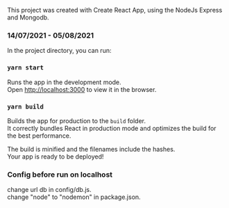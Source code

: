 This project was created with Create React App, using the NodeJs Express and Mongodb.
### 14/07/2021 - 05/08/2021
In the project directory, you can run:

### `yarn start`

Runs the app in the development mode.<br />
Open [http://localhost:3000](http://localhost:3000) to view it in the browser.

### `yarn build`

Builds the app for production to the `build` folder.<br />
It correctly bundles React in production mode and optimizes the build for the best performance.

The build is minified and the filenames include the hashes.<br />
Your app is ready to be deployed!

### Config before run on localhost
change url db in config/db.js. <br />
change "node" to "nodemon" in package.json. <br />

